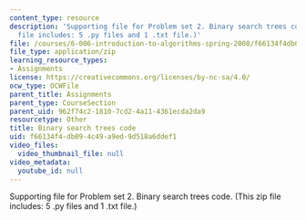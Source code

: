 ```yaml
---
content_type: resource
description: 'Supporting file for Problem set 2. Binary search trees code. (This zip
  file includes: 5 .py files and 1 .txt file.)'
file: /courses/6-006-introduction-to-algorithms-spring-2008/f66134f4db094c49a9ed9d518a6ddef1_ps2_bst.zip
file_type: application/zip
learning_resource_types:
- Assignments
license: https://creativecommons.org/licenses/by-nc-sa/4.0/
ocw_type: OCWFile
parent_title: Assignments
parent_type: CourseSection
parent_uid: 962f74c2-1810-7cd2-4a11-4361ecda2da9
resourcetype: Other
title: Binary search trees code
uid: f66134f4-db09-4c49-a9ed-9d518a6ddef1
video_files:
  video_thumbnail_file: null
video_metadata:
  youtube_id: null
---
```

Supporting file for Problem set 2. Binary search trees code. (This zip file includes: 5 .py files and 1 .txt file.)